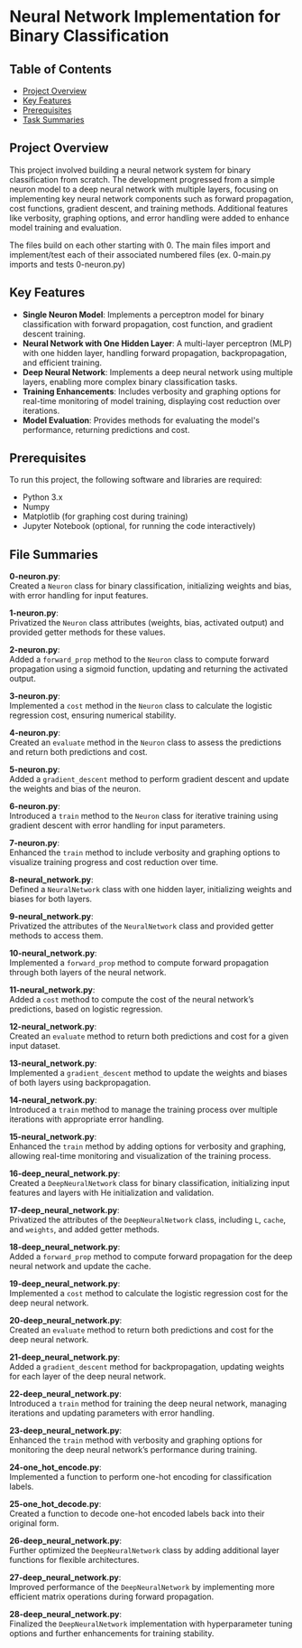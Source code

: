 # Neural Network Implementation for Binary Classification

## Table of Contents
- [Project Overview](#project-overview)
- [Key Features](#key-features)
- [Prerequisites](#prerequisites)
- [Task Summaries](#task-summaries)

## Project Overview

This project involved building a neural network system for binary classification from scratch. The development progressed from a simple neuron model to a deep neural network with multiple layers, focusing on implementing key neural network components such as forward propagation, cost functions, gradient descent, and training methods. Additional features like verbosity, graphing options, and error handling were added to enhance model training and evaluation.

The files build on each other starting with 0. The main files import and implement/test each of their associated numbered files (ex. 0-main.py imports and tests 0-neuron.py)

## Key Features

- **Single Neuron Model**: Implements a perceptron model for binary classification with forward propagation, cost function, and gradient descent training.
- **Neural Network with One Hidden Layer**: A multi-layer perceptron (MLP) with one hidden layer, handling forward propagation, backpropagation, and efficient training.
- **Deep Neural Network**: Implements a deep neural network using multiple layers, enabling more complex binary classification tasks.
- **Training Enhancements**: Includes verbosity and graphing options for real-time monitoring of model training, displaying cost reduction over iterations.
- **Model Evaluation**: Provides methods for evaluating the model's performance, returning predictions and cost.

## Prerequisites

To run this project, the following software and libraries are required:

- Python 3.x
- Numpy
- Matplotlib (for graphing cost during training)
- Jupyter Notebook (optional, for running the code interactively)

## File Summaries

**0-neuron.py**:  
   Created a `Neuron` class for binary classification, initializing weights and bias, with error handling for input features.

**1-neuron.py**:  
   Privatized the `Neuron` class attributes (weights, bias, activated output) and provided getter methods for these values.

**2-neuron.py**:  
   Added a `forward_prop` method to the `Neuron` class to compute forward propagation using a sigmoid function, updating and returning the activated output.

**3-neuron.py**:  
   Implemented a `cost` method in the `Neuron` class to calculate the logistic regression cost, ensuring numerical stability.

**4-neuron.py**:  
   Created an `evaluate` method in the `Neuron` class to assess the predictions and return both predictions and cost.

**5-neuron.py**:  
   Added a `gradient_descent` method to perform gradient descent and update the weights and bias of the neuron.

**6-neuron.py**:  
   Introduced a `train` method to the `Neuron` class for iterative training using gradient descent with error handling for input parameters.

**7-neuron.py**:  
   Enhanced the `train` method to include verbosity and graphing options to visualize training progress and cost reduction over time.

**8-neural_network.py**:  
   Defined a `NeuralNetwork` class with one hidden layer, initializing weights and biases for both layers.

**9-neural_network.py**:  
   Privatized the attributes of the `NeuralNetwork` class and provided getter methods to access them.

**10-neural_network.py**:  
    Implemented a `forward_prop` method to compute forward propagation through both layers of the neural network.

**11-neural_network.py**:  
    Added a `cost` method to compute the cost of the neural network’s predictions, based on logistic regression.

**12-neural_network.py**:  
    Created an `evaluate` method to return both predictions and cost for a given input dataset.

**13-neural_network.py**:  
    Implemented a `gradient_descent` method to update the weights and biases of both layers using backpropagation.

**14-neural_network.py**:  
    Introduced a `train` method to manage the training process over multiple iterations with appropriate error handling.

**15-neural_network.py**:  
    Enhanced the `train` method by adding options for verbosity and graphing, allowing real-time monitoring and visualization of the training process.

**16-deep_neural_network.py**:  
    Created a `DeepNeuralNetwork` class for binary classification, initializing input features and layers with He initialization and validation.

**17-deep_neural_network.py**:  
    Privatized the attributes of the `DeepNeuralNetwork` class, including `L`, `cache`, and `weights`, and added getter methods.

**18-deep_neural_network.py**:  
    Added a `forward_prop` method to compute forward propagation for the deep neural network and update the cache.

**19-deep_neural_network.py**:  
    Implemented a `cost` method to calculate the logistic regression cost for the deep neural network.

**20-deep_neural_network.py**:  
    Created an `evaluate` method to return both predictions and cost for the deep neural network.

**21-deep_neural_network.py**:  
    Added a `gradient_descent` method for backpropagation, updating weights for each layer of the deep neural network.

**22-deep_neural_network.py**:  
    Introduced a `train` method for training the deep neural network, managing iterations and updating parameters with error handling.

**23-deep_neural_network.py**:  
    Enhanced the `train` method with verbosity and graphing options for monitoring the deep neural network’s performance during training.

**24-one_hot_encode.py**:  
    Implemented a function to perform one-hot encoding for classification labels.

**25-one_hot_decode.py**:  
    Created a function to decode one-hot encoded labels back into their original form.

**26-deep_neural_network.py**:  
    Further optimized the `DeepNeuralNetwork` class by adding additional layer functions for flexible architectures.

**27-deep_neural_network.py**:  
    Improved performance of the `DeepNeuralNetwork` by implementing more efficient matrix operations during forward propagation.

**28-deep_neural_network.py**:  
    Finalized the `DeepNeuralNetwork` implementation with hyperparameter tuning options and further enhancements for training stability.
